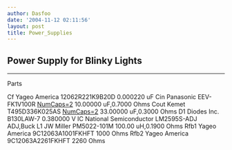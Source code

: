 ```yaml
---
author: Dasfoo
date: '2004-11-12 02:11:56'
layout: post
title: Power_Supplies
---
```


## Power Supply for Blinky Lights
----

Parts

Cf Yageo America 12062R221K9B20D 0.000220 uF 
Cin Panasonic EEV-FK1V100R [NumCaps=2](NumCaps=2.html) 10.00000 uF,0.7000 Ohms 
Cout Kemet T495D336K025AS [NumCaps=2](NumCaps=2.html) 33.00000 uF,0.3000 Ohms 
D1 Diodes Inc. B130LAW-7 0.380000  V
IC National Semiconductor LM2595S-ADJ ADJ,Buck 
L1 JW Miller PM5022-101M 100.00 uH,0.1900 Ohms 
Rfb1 Yageo America 9C12063A1001FKHFT 1000 Ohms 
Rfb2 Yageo America 9C12063A2261FKHFT 2260 Ohms 

